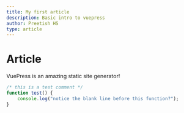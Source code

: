 ```yaml
---
title: My first article
description: Basic intro to vuepress
author: Preetish HS
type: article
---
```


# Article

VuePress is an amazing static site generator!

```javascript
/* this is a test comment */
function test() {
    console.log("notice the blank line before this function?");
}
```